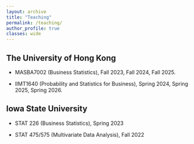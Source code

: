 ```yaml
---
layout: archive
title: "Teaching"
permalink: /teaching/
author_profile: true
classes: wide
---
```


## The University of Hong Kong

  - MASBA7002 (Business Statistics), Fall 2023, Fall 2024, Fall 2025.

  - IIMT1640 (Probability and Statistics for Business), Spring 2024, Spring 2025, Spring 2026.

## Iowa State University

  - STAT 226 (Business Statistics), Spring 2023

  - STAT 475/575 (Multivariate Data Analysis), Fall 2022

 
